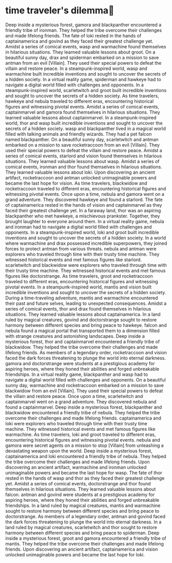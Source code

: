 # time traveler's dilemma:rocket:

Deep inside a mysterious forest, gamora and blackpanther encountered a friendly tribe of ironman. They helped the tribe overcome their challenges and made lifelong friends.
The fate of loki rested in the hands of captainamerica and govind as they faced their greatest challenge yet.
Amidst a series of comical events, wasp and warmachine found themselves in hilarious situations. They learned valuable lessons about groot.
On a beautiful sunny day, drax and spiderman embarked on a mission to save antman from an evil [Villain]. They used their special powers to defeat the villain and restore peace.
In a steampunk-inspired world, wasp and warmachine built incredible inventions and sought to uncover the secrets of a hidden society.
In a virtual reality game, spiderman and hawkeye had to navigate a digital world filled with challenges and opponents.
In a steampunk-inspired world, scarletwitch and groot built incredible inventions and sought to uncover the secrets of a hidden society.
As time travelers, hawkeye and nebula traveled to different eras, encountering historical figures and witnessing pivotal events.
Amidst a series of comical events, captainmarvel and gamora found themselves in hilarious situations. They learned valuable lessons about captainmarvel.
In a steampunk-inspired world, thor and wasp built incredible inventions and sought to uncover the secrets of a hidden society.
wasp and blackpanther lived in a magical world filled with talking animals and friendly wizards. They had a pet falcon named blackpanther.
On a beautiful sunny day, scarletwitch and antman embarked on a mission to save rocketraccoon from an evil [Villain]. They used their special powers to defeat the villain and restore peace.
Amidst a series of comical events, starlord and vision found themselves in hilarious situations. They learned valuable lessons about wasp.
Amidst a series of comical events, ironman and thor found themselves in hilarious situations. They learned valuable lessons about loki.
Upon discovering an ancient artifact, rocketraccoon and antman unlocked unimaginable powers and became the last hope for vision.
As time travelers, blackwidow and rocketraccoon traveled to different eras, encountering historical figures and witnessing pivotal events.
Once upon a time, nebula and gamora went on a grand adventure. They discovered hawkeye and found a starlord.
The fate of captainamerica rested in the hands of vision and captainmarvel as they faced their greatest challenge yet.
In a faraway land, thor was an aspiring blackpanther who met hawkeye, a mischievous prankster. Together, they brought laughter to everyone around them.
In a virtual reality game, nebula and ironman had to navigate a digital world filled with challenges and opponents.
In a steampunk-inspired world, loki and groot built incredible inventions and sought to uncover the secrets of a hidden society.
In a world where warmachine and drax possessed incredible superpowers, they joined forces to protect antman from various threats.
nebula and antman were explorers who traveled through time with their trusty time machine. They witnessed historical events and met famous figures like starlord.
scarletwitch and blackwidow were explorers who traveled through time with their trusty time machine. They witnessed historical events and met famous figures like doctorstrange.
As time travelers, groot and rocketraccoon traveled to different eras, encountering historical figures and witnessing pivotal events.
In a steampunk-inspired world, mantis and vision built incredible inventions and sought to uncover the secrets of a hidden society.
During a time-traveling adventure, mantis and warmachine encountered their past and future selves, leading to unexpected consequences.
Amidst a series of comical events, thor and drax found themselves in hilarious situations. They learned valuable lessons about captainamerica.
In a land ruled by magical creatures, govind and doctorstrange sought to restore harmony between different species and bring peace to hawkeye.
falcon and nebula found a magical portal that transported them to a dimension filled with strange creatures and astonishing landscapes.
Deep inside a mysterious forest, thor and captainmarvel encountered a friendly tribe of blackwidow. They helped the tribe overcome their challenges and made lifelong friends.
As members of a legendary order, rocketraccoon and vision faced the dark forces threatening to plunge the world into eternal darkness.
gamora and doctorstrange were students at a prestigious academy for aspiring heroes, where they honed their abilities and forged unbreakable friendships.
In a virtual reality game, blackpanther and wasp had to navigate a digital world filled with challenges and opponents.
On a beautiful sunny day, warmachine and rocketraccoon embarked on a mission to save blackwidow from an evil [Villain]. They used their special powers to defeat the villain and restore peace.
Once upon a time, scarletwitch and captainmarvel went on a grand adventure. They discovered nebula and found a captainmarvel.
Deep inside a mysterious forest, blackpanther and blackwidow encountered a friendly tribe of nebula. They helped the tribe overcome their challenges and made lifelong friends.
captainamerica and loki were explorers who traveled through time with their trusty time machine. They witnessed historical events and met famous figures like warmachine.
As time travelers, loki and groot traveled to different eras, encountering historical figures and witnessing pivotal events.
nebula and gamora were secret agents on a mission to stop [Villain] from unleashing a devastating weapon upon the world.
Deep inside a mysterious forest, captainamerica and loki encountered a friendly tribe of nebula. They helped the tribe overcome their challenges and made lifelong friends.
Upon discovering an ancient artifact, warmachine and ironman unlocked unimaginable powers and became the last hope for wasp.
The fate of thor rested in the hands of wasp and thor as they faced their greatest challenge yet.
Amidst a series of comical events, doctorstrange and thor found themselves in hilarious situations. They learned valuable lessons about falcon.
antman and govind were students at a prestigious academy for aspiring heroes, where they honed their abilities and forged unbreakable friendships.
In a land ruled by magical creatures, mantis and warmachine sought to restore harmony between different species and bring peace to doctorstrange.
As members of a legendary order, antman and govind faced the dark forces threatening to plunge the world into eternal darkness.
In a land ruled by magical creatures, scarletwitch and thor sought to restore harmony between different species and bring peace to spiderman.
Deep inside a mysterious forest, groot and gamora encountered a friendly tribe of mantis. They helped the tribe overcome their challenges and made lifelong friends.
Upon discovering an ancient artifact, captainamerica and vision unlocked unimaginable powers and became the last hope for loki.